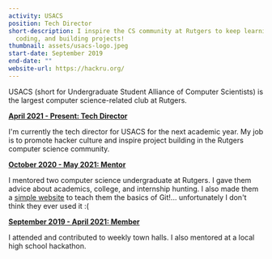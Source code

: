 ```yaml
---
activity: USACS
position: Tech Director
short-description: I inspire the CS community at Rutgers to keep learning,
  coding, and building projects!
thumbnail: assets/usacs-logo.jpeg
start-date: September 2019
end-date: ""
website-url: https://hackru.org/
---
```

USACS (short for Undergraduate Student Alliance of Computer Scientists) is the largest computer science-related club at Rutgers.

<ins>**April 2021 - Present: Tech Director**</ins>

I'm currently the tech director for USACS for the next academic year. My job is to promote hacker culture and inspire project building in the Rutgers computer science community.

<ins>**October 2020 - May 2021: Mentor**</ins>

I mentored two computer science undergraduate at Rutgers. I gave them advice about academics, college, and internship hunting. I also made them a [simple website](https://samuel-ping.github.io/intro-to-git/) to teach them the basics of Git!... unfortunately I don't think they ever used it :(

<ins>**September 2019 - April 2021: Member**</ins>

I attended and contributed to weekly town halls. I also mentored at a local high school hackathon.
